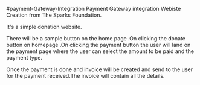 #payment-Gateway-Integration
Payment Gateway integration Webiste Creation from The Sparks Foundation.

It's a simple donation website.

There will be a sample button on the home page .On clicking the donate button on homepage .On clicking the payment button the user will land on the payment page where the user can select the amount to be paid and the payment type.

Once the payment is done and invoice will be created and send to the user for the payment received.The invoice will contain all the details.
